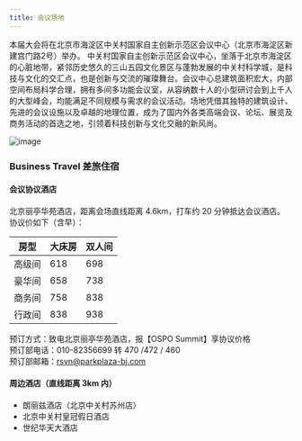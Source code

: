```yaml
---
title: 会议场地
---
```

本届大会将在北京市海淀区中关村国家自主创新示范区会议中心（北京市海淀区新建宫门路2号）举办。
中关村国家自主创新示范区会议中心，坐落于北京市海淀区的心脏地带，紧邻历史悠久的三山五园文化景区与蓬勃发展的中关村科学城，是科技与文化的交汇点，也是创新与交流的璀璨舞台。会议中心总建筑面积宏大，内部空间布局科学合理，拥有多间多功能会议室，从容纳数十人的小型研讨会到上千人的大型峰会，均能满足不同规模与需求的会议活动。场地凭借其独特的建筑设计、先进的会议设施以及卓越的地理位置，成为了国内外各类高端会议、论坛、展览及商务活动的首选之地，引领着科技创新与文化交融的新风尚。

![image](images/img-3.jpg)


### Business Travel 差旅住宿
#### 会议协议酒店
北京丽亭华苑酒店，距离会场直线距离 4.6km，打车约 20 分钟抵达会议酒店。协议价如下（含早）：

| 房型 | 大床房 | 双人间 |
|------|--------|--------|
| 高级间 | 618 | 698 |
| 豪华间 | 658 | 738 |
| 商务间 | 758 | 838 |
| 行政间 | 838 | 938 |

预订方式：致电北京丽亭华苑酒店，报【OSPO Summit】享协议价格
<br/>
预订部电话：010-82356699 转 470 /472 / 460
<br/>
预订部邮箱：rsvn@parkplaza-bj.com

#### 周边酒店（直线距离 3km 内）
- 朗丽兹酒店（北京中关村苏州店）
- 北京中关村皇冠假日酒店
- 世纪华天大酒店
